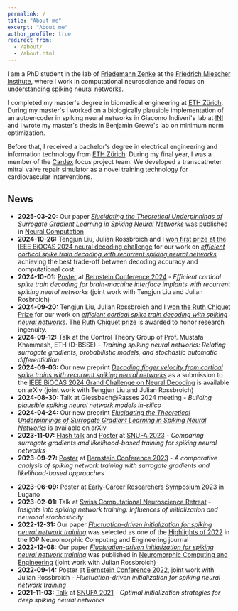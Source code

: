 ```yaml
---
permalink: /
title: "About me"
excerpt: "About me"
author_profile: true
redirect_from:
  - /about/
  - /about.html
---
```


I am a PhD student in the lab of [Friedemann Zenke](https://zenkelab.org) at the [Friedrich Miescher Institute](https://fmi.ch), where I work in computational neuroscience and focus on understanding spiking neural networks.

I completed my master's degree in biomedical engineering at [ETH Zürich](https://ee.ethz.ch/de/). During my master's I worked on a biologically plausible implementation of an autoencoder in spiking neural networks in Giacomo Indiveri's lab at [INI](https://www.ini.uzh.ch/en.html) and I wrote my master's thesis in Benjamin Grewe's lab on minimum norm optimization.

Before that, I received a bachelor's degree in electrical engineering and information technology from [ETH Zürich](https://ee.ethz.ch/de/). During my final year, I was a member of the [Cardex](https://cardex.ethz.ch/) focus project team. We developed a transcatheter mitral valve repair simulator as a novel training technology for cardiovascular interventions.


## News
- **2025-03-20:** Our paper [*Elucidating the Theoretical Underpinnings of Surrogate Gradient Learning in Spiking Neural Networks*](https://doi.org/10.1162/neco_a_01752) was published in [Neural Computation](https://direct.mit.edu/neco)
- **2024-10-26:** Tengjun Liu, Julian Rossbroich and I [won first prize at the IEEE BiOCAS 2024 neural decoding challenge](https://zenkelab.org/2024/10/tengjun-julia-and-julian-score-first-prize-at-the-biocas-neural-decoding-challenge/) for our work on [*efficient cortical spike train decoding with recurrent spiking neural networks*](https://arxiv.org/abs/2409.01762) achieving the best trade-off between decoding accuracy and computational cost.
- **2024-10-01:** [Poster](https://abstracts.g-node.org/conference/BC24/abstracts#/uuid/efc98de0-af3b-440c-8112-1cab60d0a49d) at [Bernstein Conference 2024](https://bernstein-network.de/en/bernstein-conference/) - *Efficient cortical spike train decoding for brain-machine interface implants with recurrent spiking neural networks* (joint work with Tengjun Liu and Julian Rosbroich)
- **2024-09-20:** Tengjun Liu, Julian Rossbroich and I [won the Ruth Chiquet Prize](https://zenkelab.org/2024/09/congratulations/) for our work on [*efficient cortical spike train decoding with spiking neural networks*](https://arxiv.org/abs/2409.01762). The [Ruth Chiquet prize](https://www.fmi.ch/research/awards-honors/chiquet-originality-prize.html) is awarded to honor research ingenuity.
- **2024-09-12:** Talk at the Control Theory Group of Prof. Mustafa Khammash, ETH (D-BSSE) - *Training spiking neural networks: Relating surrogate gradients, probabilistic models, and stochastic automatic differentiation*
- **2024-09-03:** Our new preprint [*Decoding finger velocity from cortical spike trains with recurrent spiking neural networks*](https://arxiv.org/abs/2409.01762) as a submission to the [IEEE BiOCAS 2024 Grand Challenge on Neural Decoding](http://1.117.17.41/neural-decoding-grand-challenge/) is available on arXiv (joint work with Tengjun Liu and Julian Rossbroich)
- **2024-08-30:** Talk at Giessbach@Rasses 2024 meeting - *Building plausible spiking neural network models in-silico*
- **2024-04-24:** Our new preprint [*Elucidating the Theoretical Underpinnings of Surrogate Gradient Learning in Spiking Neural Networks*]((https://arxiv.org/abs/2404.14964)) is available on arXiv
- **2023-11-07:** [Flash talk](https://youtu.be/q8c7gIf9tpw?feature=shared&t=1132) and [Poster](https://snufa.net/2023/abstracts/julia-gygax-comparing.html) at [SNUFA 2023](https://snufa.net/2023/) - *Comparing surrogate gradients and likelihood-based training for spiking neural networks*
- **2023-09-27:** [Poster](https://abstracts.g-node.org/conference/BC23/abstracts#/uuid/5d29dad2-4f00-4553-85ae-9fbf2819b99a) at [Bernstein Conference 2023](https://bernstein-network.de/en/bernstein-conference/) - *A comparative analysis of spiking network training with surrogate gradients and likelihood-based approaches*
<!-- - **2023-06-12 - 2023-06-16:** Attending [Doctoral Class in Neurophysics](https://www.epfl.ch/labs/lcn/doctoral-class-in-neurophysics/) at EPFL -->
- **2023-06-09:** Poster at [Early-Career Researchers Symposium 2023](https://www.yssn.ch/ers2023) in Lugano
- **2023-02-01:** Talk at [Swiss Computational Neuroscience Retreat](https://www.epfl.ch/labs/lcn/swiss-computational-neuroscience-retreat-2023/) - *Insights into spiking network training: Influences of initialization and neuronal stochasticity*
- **2022-12-31:** Our paper [*Fluctuation-driven initialization for spiking neural network training*](https://iopscience.iop.org/article/10.1088/2634-4386/ac97bb) was selected as one of the [Highlights of 2022](https://iopscience.iop.org/journal/2634-4386/page/2022_Highlights) in the IOP Neuromorphic Computing and Engineering journal
- **2022-12-08:** Our paper [*Fluctuation-driven initialization for spiking neural network training*](https://iopscience.iop.org/article/10.1088/2634-4386/ac97bb) was published in [Neuromorphic Computing and Engineering](https://iopscience.iop.org/journal/2634-4386) (joint work with Julian Rossbroich)
- **2022-09-14:** Poster at [Bernstein Conference 2022](https://bernstein-network.de/en/bernstein-conference/), joint work with Julian Rossbroich - *Fluctuation-driven initialization for spiking neural network training*
- **2021-11-03:** [Talk](https://www.youtube.com/watch?v=vC5EHUt7dQs&list=PL09WqqDbQWHEqm1_3a620tKUKnC6FgBrG&index=11) at [SNUFA 2021](http://snufa.net/2021/abstracts#optimal-initialization-strategies-for-deep-spiking-neural-networks) - *Optimal initialization strategies for deep spiking neural networks*